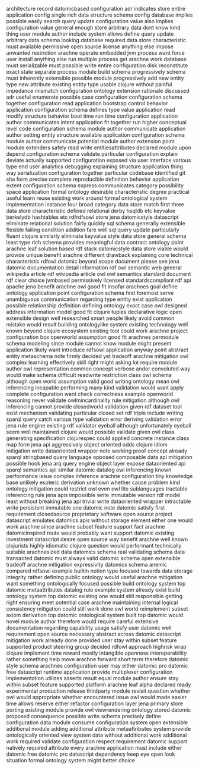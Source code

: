 architecture record datomicbased configuration adr indicates store entire application config single rich data structure schema config database implies possible easily search query update configuration value also implies configuration value general enough store arbitrary data dont know kind thing user module author include system allows define query update arbitrary data schema looking database required data store characteristic must available permissive open source license anything else impose unwanted restriction arachne operate embedded jvm process want force user install anything else run multiple process get arachne work database must serializable must possible write entire configuration disk reconstitute exact state separate process module build schema progressively schema must inherently extensible possible module progressively add new entity type new attribute existing entity type usable clojure without painful impedance mismatch configuration ontology extension rationale discussed adr useful enumerate possible case configuration configuration schema together configuration read application bootstrap control behavior application configuration schema defines type value application read modify structure behavior boot time run time configuration application author communicates intent application fit together run higher conceptual level code configuration schema module author communicate application author setting entity structure available application configuration schema module author communicate potential module author extension point module extenders safely read write entitiesattributes declared module upon depend configuration schema validate particular configuration explain deviate actually supported configuration exposed via user interface various type end user analytics debugging explaining structure application thing way serialization configuration together particular codebase identified git sha form precise complete reproducible definition behavior application extent configuration schema express communicates category possibility space application formal ontology desirable characteristic degree practical useful learn reuse existing work around formal ontological system implementation instance four broad category data store match first three data store characteristic defined relational derby hsqldb etc keyvalue berkelydb hashtables etc rdfrdfsowl store jena datomicstyle datascript eliminate relational solution fairly quickly sql schema generally extensible flexible failing condition addition fare well sql query update particularly fluent clojure similarly eliminate keyvalue style data store general schema least type rich schema provides meaningful data contract ontology point arachne leaf solution based rdf stack datomicstyle data store viable would provide unique benefit arachne different drawback explaining core technical characteristic rdfowl datomic beyond scope document please see jena datomic documentation detail information rdf owl semantic web general wikipedia article rdf wikipedia article owl owl semantics standard document rdf clear choice jvmbased permissively licensed standardscompliant rdf api apache jena benefit arachne owl good fit insofar arachnes goal define ontology application point configuration schema first foremost serve unambiguous communication regarding type entity exist application possible relationship definition defining ontology exact case owl designed address information model good fit clojure tuples declarative logic open extensible design well researched smart people likely avoid common mistake would result building ontologylike system existing technology well known beyond clojure ecosystem existing tool could work arachne project configuration box openworld assumption good fit arachnes permodule schema modeling since module cannot know module might present application likely want introduce rdfsowl application anyway point abstract entity metaschema note firmly decided yet tradeoff arachne mitigation owl complex learning effectively skill right might asking lot require module author owl representation common concept verbose andor convoluted way would make schema difficult readwrite restriction class owl schema although open world assumption valid good writing ontology mean owl inferencing incapable performing many kind validation would want apply complete configuration want check correctness example openworld reasoning never validate owlmincardinality rule mitigation although owl inferencing cannot provide closedworld validation given rdf dataset tool exist mechanism validating particular closed set rdf triple include writing sparql query catch various type validation error deriving validation error jena rule engine existing rdf validator eyeball although unfortunately eyeball seem well maintained clojure would possible validate given owl class generating specification clojurespec could applied concrete instance class map form jena api aggressively object oriented odds clojure idiom mitigation write dataoriented wrapper note working proof concept already sparql stringbased query language opposed composable data api mitigation possible hook jena arq query engine object layer expose dataoriented api sparql semantics api similar datomic datalog owl inferencing known performance issue complex inference arachne configuration tiny knowledge base unlikely esoteric derivation unknown whether cause problem kind ontology mitigation could restrict owl even owl lite sublanguages tractable inferencing rule jena apis impossible write immutable version rdf model least without breaking jena api trivial write dataoriented wrapper intractable write persistent immutable one datomic note datomic satisfy first requirement closedsource proprietary software open source project datascript emulates datomics apis without storage element either one would work arachne since arachne subset feature support fact arachne datomicinspired route would probably want support datomic existing investment datascript desire open source way benefit arachne well known clojurists highly idiomatic clojure question would performant technically suitable arachnesized data datomics schema real validating schema data transacted datomic must always valid datomic schema open extensible tradeoff arachne mitigation expressivity datomics schema anemic compared rdfsowl example builtin notion type focused towards data storage integrity rather defining public ontology would useful arachne mitigation want something ontologically focused possible build ontology system top datomic metaattributes datalog rule example system already exist build ontology system top datomic existing one would still responsible getting right ensuring meet potential case arachne maintaining internal logical consistency mitigation could still work done owl world reimplement subset axiom derivation top datomic ontological system built top datomic would novel module author therefore would require careful extensive documentation regarding capability usage satisfy user datomic well requirement open source necessary abstract across datomic datascript mitigation work already done provided user stay within subset feature supported product steering group decided rdfowl approach highrisk wrap clojure implement time reward mostly intangible openness interoperability rather something help move arachne forward short term therefore datomic style schema arachnes configuration user may either datomic pro datomic free datascript runtime application provide multiplexer configuration implementation utilizes asserts result equal module author ensure stay within subset feature supported platform arachne leaf alpha declared ready experimental production release thirdparty module revisit question whether owl would appropriate whether encountered issue owl would made easier time allows reserve either refactor configuration layer jena primary store porting existing module provide owl viewrendering ontology stored datomic proposed consequence possible write schema precisely define configuration data module consume configuration system open extensible additional module adding additional attribute metaattributes system provide ontologically oriented view system data without additional work additional work required validate configuration respect requirement datomic support natively required attribute every arachne application must include either datomic free datomic pro datascript dependency keep eye open look situation formal ontology system might better choice